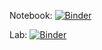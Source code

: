 Notebook: [![Binder](https://mybinder.org/badge_logo.svg)](https://mybinder.org/v2/gh/jettprimm/BIOS512-binder/main)

Lab: [![Binder](https://mybinder.org/badge_logo.svg)](https://mybinder.org/v2/gh/jettprimm/BIOS512-binder/main?urlpath=lab)
